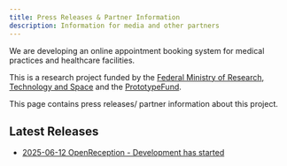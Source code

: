 ```yaml
---
title: Press Releases & Partner Information
description: Information for media and other partners
---
```


We are developing an online appointment booking system for medical practices and healthcare facilities.

This is a research project funded by the [Federal Ministry of Research, Technology and Space](https://www.bmbf.de) and the [PrototypeFund](https://prototypefund.de/).

This page contains press releases/ partner information about this project.

## Latest Releases

- [2025-06-12 OpenReception - Development has started](/press/2025-06-12-open-reception-development-has-started)
